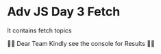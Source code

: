 # Adv JS Day 3 Fetch

It contains fetch topics

👀👀 Dear Team Kindly see the console for Results 👀👀

